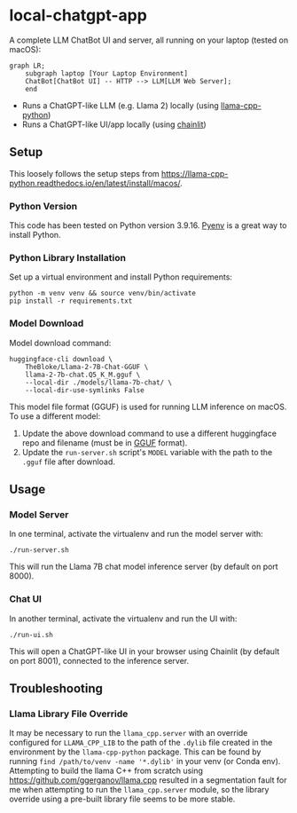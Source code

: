 # local-chatgpt-app

A complete LLM ChatBot UI and server, all running on your laptop (tested on macOS):

```mermaid
graph LR;
    subgraph laptop [Your Laptop Environment]
    ChatBot[ChatBot UI] -- HTTP --> LLM[LLM Web Server];
    end
```

 - Runs a ChatGPT-like LLM (e.g. Llama 2) locally (using [llama-cpp-python](https://github.com/abetlen/llama-cpp-python))
 - Runs a ChatGPT-like UI/app locally (using [chainlit](https://github.com/Chainlit/chainlit))

## Setup

This loosely follows the setup steps from https://llama-cpp-python.readthedocs.io/en/latest/install/macos/.

### Python Version

This code has been tested on Python version 3.9.16. [Pyenv](https://github.com/pyenv/pyenv) is a great way to
install Python.

### Python Library Installation

Set up a virtual environment and install Python requirements:

```
python -m venv venv && source venv/bin/activate
pip install -r requirements.txt
```

### Model Download

Model download command:
```
huggingface-cli download \
    TheBloke/Llama-2-7B-Chat-GGUF \
    llama-2-7b-chat.Q5_K_M.gguf \
    --local-dir ./models/llama-7b-chat/ \
    --local-dir-use-symlinks False
```

This model file format (GGUF) is used for running LLM inference on macOS.
To use a different model:
 1. Update the above download command to use a different huggingface repo
    and filename (must be in [GGUF](https://huggingface.co/models?sort=modified&search=gguf) format).
 3. Update the `run-server.sh` script's `MODEL` variable with the path to the `.gguf` file after download.

## Usage

### Model Server

In one terminal, activate the virtualenv and run the model server with:
```
./run-server.sh
```

This will run the Llama 7B chat model inference server (by default on port 8000).

### Chat UI

In another terminal, activate the virtualenv and run the UI with:
```
./run-ui.sh
```

This will open a ChatGPT-like UI in your browser using Chainlit (by default on port 8001),
connected to the inference server.

## Troubleshooting

### Llama Library File Override

It may be necessary to run the `llama_cpp.server` with an override configured for `LLAMA_CPP_LIB`
to the path of the `.dylib` file created in the environment by the `llama-cpp-python` package.
This can be found by running `find /path/to/venv -name '*.dylib'` in your venv (or Conda env).
Attempting to build the llama C++ from scratch using https://github.com/ggerganov/llama.cpp resulted in
a segmentation fault for me when attempting to run the `llama_cpp.server` module, so the library override
using a pre-built library file seems to be more stable.
